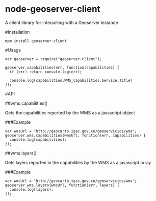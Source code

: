 node-geoserver-client
=====================

A client library for interacting with a Geoserver instance 


#Installation

    npm install geoserver-client

#Usage

    var geoserver = require("geoserver-client");

    geoserver.capabilities(err, function(capabilities) {
      if (err) return console.log(err);
      
      console.log(capabilities.WMS_Capabilities.Service.Title)
    });

#API

##wms.capabilities()

Gets the capabilities reported by the WMS as a javascript object


###Example
    
    var wmsUrl = "http://geocarto.igac.gov.co/geoservicios/wms";  
    geoserver.wms.capabilities(wmsUrl, function(err, capabilities) {
      console.log(capabilities):
    });

##wms.layers()

Gets layers reported in the capabilities by the WMS as a javascript array

###Example
    
    var wmsUrl = "http://geocarto.igac.gov.co/geoservicios/wms";  
    geoserver.wms.layers(wmsUrl, function(err, layers) {
      console.log(layers):
    });